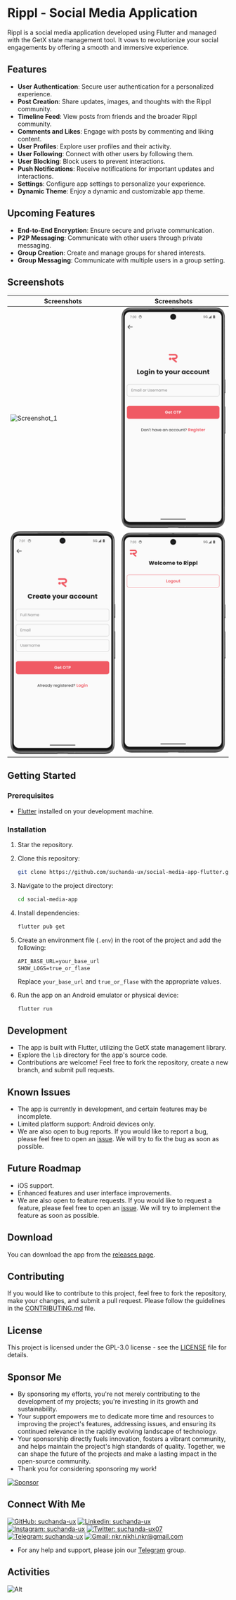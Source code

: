# Rippl - Social Media Application

Rippl is a social media application developed using Flutter and managed with the GetX state management tool. It vows to revolutionize your social engagements by offering a smooth and immersive experience.



## Features

- **User Authentication**: Secure user authentication for a personalized experience.
- **Post Creation**: Share updates, images, and thoughts with the Rippl community.
- **Timeline Feed**: View posts from friends and the broader Rippl community.
- **Comments and Likes**: Engage with posts by commenting and liking content.
- **User Profiles**: Explore user profiles and their activity.
- **User Following**: Connect with other users by following them.
- **User Blocking**: Block users to prevent interactions.
- **Push Notifications**: Receive notifications for important updates and interactions.
- **Settings**: Configure app settings to personalize your experience.
- **Dynamic Theme**: Enjoy a dynamic and customizable app theme.

## Upcoming Features

- **End-to-End Encryption**: Ensure secure and private communication.
- **P2P Messaging**: Communicate with other users through private messaging.
- **Group Creation**: Create and manage groups for shared interests.
- **Group Messaging**: Communicate with multiple users in a group setting.

## Screenshots

| Screenshots                                    | Screenshots                                    |
| ---------------------------------------------- | ---------------------------------------------- |
| ![Screenshot_1](/screenshots/Screenshot_1.png) | ![Screenshot_2](/screenshots/Screenshot_2.png) |
| ![Screenshot_3](/screenshots/Screenshot_3.png) | ![Screenshot_4](/screenshots/Screenshot_4.png) |

## Getting Started

### Prerequisites

- [Flutter](https://flutter.dev) installed on your development machine.

### Installation

1. Star the repository.

2. Clone this repository:

    ```bash
    git clone https://github.com/suchanda-ux/social-media-app-flutter.git
    ```

3. Navigate to the project directory:

    ```bash
    cd social-media-app
    ```

4. Install dependencies:
  
    ```bash
    flutter pub get
    ```

5. Create an environment file (`.env`) in the root of the project and add the following:
  
    ```env
    API_BASE_URL=your_base_url
    SHOW_LOGS=true_or_flase
    ```

    Replace `your_base_url` and `true_or_flase` with the appropriate values.

6. Run the app on an Android emulator or physical device:

    ```bash
    flutter run
    ```

## Development

- The app is built with Flutter, utilizing the GetX state management library.
- Explore the `lib` directory for the app's source code.
- Contributions are welcome! Feel free to fork the repository, create a new branch, and submit pull requests.

## Known Issues

- The app is currently in development, and certain features may be incomplete.
- Limited platform support: Android devices only.
- We are also open to bug reports. If you would like to report a bug, please feel free to open an [issue](https://github.com/suchanda-ux/social-media-app-flutter/issues). We will try to fix the bug as soon as possible.

## Future Roadmap

- iOS support.
- Enhanced features and user interface improvements.
- We are also open to feature requests. If you would like to request a feature, please feel free to open an [issue](https://github.com/suchanda-ux/social-media-app-flutter/issues). We will try to implement the feature as soon as possible.

## Download

You can download the app from the [releases page][releases].

## Contributing

If you would like to contribute to this project, feel free to fork the repository, make your changes, and submit a pull request. Please follow the guidelines in the [CONTRIBUTING.md](CONTRIBUTING.md) file.

## License

This project is licensed under the GPL-3.0 license - see the [LICENSE](LICENSE) file for details.

## Sponsor Me

- By sponsoring my efforts, you're not merely contributing to the development of my projects; you're investing in its growth and sustainability.
- Your support empowers me to dedicate more time and resources to improving the project's features, addressing issues, and ensuring its continued relevance in the rapidly evolving landscape of technology.
- Your sponsorship directly fuels innovation, fosters a vibrant community, and helps maintain the project's high standards of quality. Together, we can shape the future of the projects and make a lasting impact in the open-source community.
- Thank you for considering sponsoring my work!

[![Sponsor](https://img.shields.io/static/v1?label=Sponsor&message=%E2%9D%A4&logo=GitHub&color=%23fe8e86)](https://github.com/sponsors/suchanda-ux)

## Connect With Me

[![GitHub: suchanda-ux](https://img.shields.io/badge/suchanda-ux-EFF7F6?logo=GitHub&logoColor=333&link=https://www.github.com/suchanda-ux)][github]
[![Linkedin: suchanda-ux](https://img.shields.io/badge/suchanda-ux-EFF7F6?logo=LinkedIn&logoColor=blue&link=https://www.linkedin.com/in/suchanda-ux)][linkedin]
[![Instagram: suchanda-ux](https://img.shields.io/badge/suchanda-ux-EFF7F6?logo=Instagram&link=https://www.instagram.com/suchanda-ux)][instagram]
[![Twitter: suchanda-ux07](https://img.shields.io/badge/suchanda-ux-EFF7F6?logo=X&logoColor=333&link=https://x.com/suchanda-ux)][twitter]
[![Telegram: suchanda-ux](https://img.shields.io/badge/suchanda-ux-EFF7F6?logo=Telegram&link=https://telegram.me/suchanda-ux)][telegram]
[![Gmail: nkr.nikhi.nkr@gmail.com](https://img.shields.io/badge/nkr.nikhil.nkr@gmail.com-EFF7F6?logo=Gmail&link=mailto:nkr.nikhil.nkr@gmail.com)][gmail]

- For any help and support, please join our [Telegram][telegram] group.

## Activities

![Alt](https://repobeats.axiom.co/api/embed/e86f92199e9d903eba60dadebd6f780fda7c5815.svg "Repobeats analytics image")

[github]: https://github.com/suchanda-ux
[gmail]: mailto:nkr.nikhil.nkr@gmail.com
[twitter]: https://twitter.com/suchanda-ux07
[instagram]: https://instagram.com/suchanda-ux
[linkedin]: https://linkedin.com/in/suchanda-ux
[releases]: https://github.com/suchanda-ux/social-media-app-flutter/releases
[repo]: https://github.com/suchanda-ux/social-media-app-flutter
[issues]: https://github.com/suchanda-ux/social-media-app-flutter/issues
[license]: https://github.com/suchanda-ux/social-media-app-flutter/blob/master/LICENSE.md
[pulls]: https://github.com/suchanda-ux/social-media-app-flutter/pulls
[telegram]: https://telegram.me/nixlab_in
